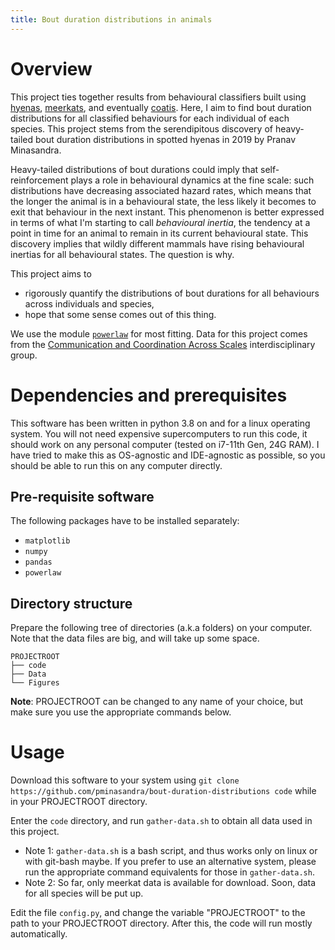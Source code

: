 ```yaml
---
title: Bout duration distributions in animals
---
```


# Overview

This project ties together results from behavioural classifiers built using [hyenas](https://github.com/pminasandra/hyena-acc), [meerkats](https://github.com/amlan-nayak/meerkat-box), and eventually [coatis](https://github.com/pminasandra/Coati_ACC_Pipeline).
Here, I aim to find bout duration distributions for all classified behaviours for each individual of each species.
This project stems from the serendipitous discovery of heavy-tailed bout duration distributions in spotted hyenas in 2019 by Pranav Minasandra. 

Heavy-tailed distributions of bout durations could imply that self-reinforcement plays a role in behavioural dynamics at the fine scale:
such distributions have decreasing associated hazard rates, which means that the longer the animal is in a behavioural state, the less likely it becomes to exit that behaviour in the next instant.
This phenomenon is better expressed in terms of what I'm starting to call *behavioural inertia*, the tendency at a point in time for an animal to remain in its current behavioural state.
This discovery implies that wildly different mammals have rising behavioural inertias for all behavioural states.
The question is why.

This project aims to

- rigorously quantify the distributions of bout durations for all behaviours across individuals and species,
- hope that some sense comes out of this thing. 

We use the module [`powerlaw`](https://journals.plos.org/plosone/article?id=10.1371/journal.pone.0085777) for most fitting.
Data for this project comes from the [Communication and Coordination Across Scales](https://www.movecall.group/) interdisciplinary group.


# Dependencies and prerequisites

This software has been written in python 3.8 on and for a linux operating system.
You will not need expensive supercomputers to run this code, it should work on any personal computer (tested on i7-11th Gen, 24G RAM).
I have tried to make this as OS-agnostic and IDE-agnostic as possible, so you should be able to run this on any computer directly.

## Pre-requisite software

The following packages have to be installed separately:

- `matplotlib`
- `numpy`
- `pandas`
- `powerlaw`

## Directory structure

Prepare the following tree of directories (a.k.a folders) on your computer.
Note that the data files are big, and will take up some space.

```
PROJECTROOT
├── code
├── Data
└── Figures
```

**Note**: PROJECTROOT can be changed to any name of your choice, but make sure you use the appropriate commands below.

# Usage

Download this software to your system using 
`git clone https://github.com/pminasandra/bout-duration-distributions code`
while in your PROJECTROOT directory.

Enter the `code` directory, and run `gather-data.sh` to obtain all data used in this project.

- Note 1: `gather-data.sh` is a bash script, and thus works only on linux or with git-bash maybe.
If you prefer to use an alternative system, please run the appropriate command equivalents for those in `gather-data.sh`.
- Note 2: So far, only meerkat data is available for download. 
Soon, data for all species will be put up.

Edit the file `config.py`, and change the variable "PROJECTROOT" to the path to your PROJECTROOT directory.
After this, the code will run mostly automatically.

